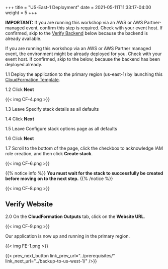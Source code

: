 +++
title = "US-East-1 Deployment"
date =  2021-05-11T11:33:17-04:00
weight = 5
+++

**IMPORTANT:** If you are running this workshop via an AWS or AWS Partner-managed event, confirm this step is required. Check with your event host. If confirmed, skip to the [Verify Backend](#VerifyBackend) below because the backend is already available.

 If you are running this workshop via an AWS or AWS Partner managed event, the environment might be already deployed for you. Check with your event host. If confirmed, skip to the  below, because the backend has been deployed already.

1.1 Deploy the application to the primary region (us-east-1) by launching this [CloudFormation Template](https://console.aws.amazon.com/cloudformation/home?region=us-east-1#/stacks/create/template?stackName=BackupAndRestore&templateURL=https://ee-assets-prod-us-east-1.s3.amazonaws.com/modules/630039b9022d4b46bb6cbad2e3899733/v1/BackupAndRestore.yaml).

1.2 Click **Next**

{{< img CF-4.png >}}

1.3 Leave Specify stack details as all defaults

1.4 Click **Next**

1.5 Leave Configure stack options page as all defaults

1.6 Click **Next**

1.7 Scroll to the bottom of the page, click the checkbox to acknowledge IAM role creation, and then click **Create stack**.

{{< img CF-6.png >}}

{{% notice info %}}
**You must wait for the stack to successfully be created before moving on to the next step.**
{{% /notice %}}

{{< img CF-8.png >}}

## Verify Website

2.0 On the **CloudFormation Outputs** tab, click on the **Website URL**.

{{< img CF-9.png >}}

Our application is now up and running in the primary region.

{{< img FE-1.png >}}

{{< prev_next_button link_prev_url="../prerequisites/" link_next_url="../backup-to-us-west-1/" />}}